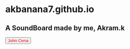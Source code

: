 # akbanana7.github.io
## A SoundBoard made by me, Akram.k
<a><button name="button" style = "color: red" onclick="https://Github.com">John Cena</button></a>
